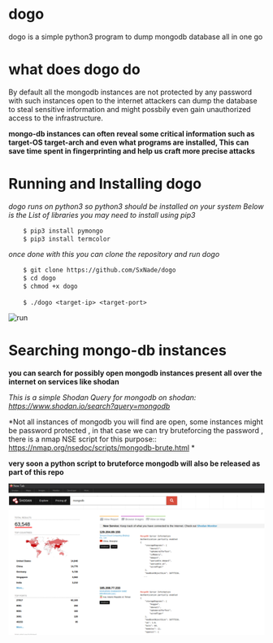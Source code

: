 # dogo
dogo is a simple python3 program to dump mongodb database all in one go

# what does dogo do

By default all the mongodb instances are not protected by any password with such instances open to the internet attackers can dump the database to steal sensitive information and might possbily even gain unauthorized access to the infrastructure.

**mongo-db instances can often reveal some critical information such as target-OS target-arch and even what programs are installed, This can save time spent in fingerprinting and help us craft more precise attacks**


# Running and Installing dogo

*dogo runs on python3 so python3 should be installed on your system Below is the List of libraries you may need to install using pip3*

        $ pip3 install pymongo
        $ pip3 install termcolor
        
*once done with this you can clone the repository and run dogo*

        $ git clone https://github.com/SxNade/dogo
        $ cd dogo
        $ chmod +x dogo
        
        $ ./dogo <target-ip> <target-port>


![run](https://github.com/SxNade/SxNade.github.io/blob/main/dogo(1).gif)

# Searching mongo-db instances

**you can search for possibly open mongodb instances present all over the internet on services like shodan**

*This is a simple Shodan Query for mongodb on shodan: https://www.shodan.io/search?query=mongodb*

*Not all instances of mongodb you will find are open, some instances might be password protected , in that case we can try bruteforcing the password , there is a nmap NSE script for this purpose:: https://nmap.org/nsedoc/scripts/mongodb-brute.html *

**very soon a python script to bruteforce mongodb will also be released as part of this repo**

![shodan](https://github.com/SxNade/dogo/blob/main/mongodb.png)
